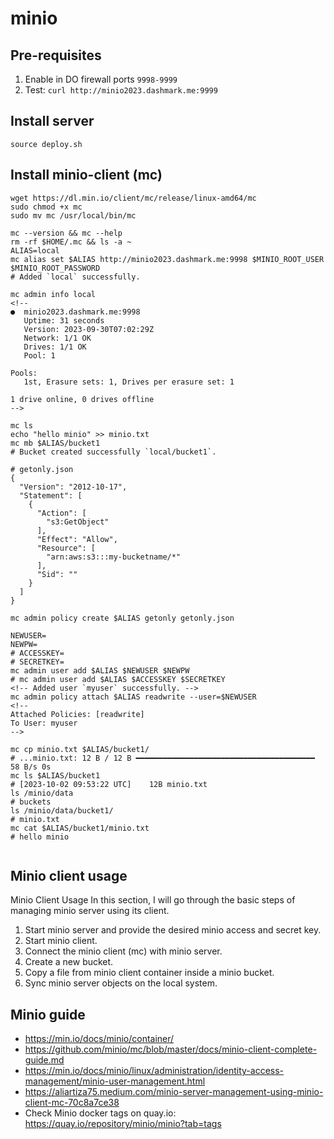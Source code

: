# minio

## Pre-requisites
1. Enable in DO firewall ports `9998-9999`
2. Test: `curl http://minio2023.dashmark.me:9999`

## Install server
`source deploy.sh`

## Install minio-client (mc)
```
wget https://dl.min.io/client/mc/release/linux-amd64/mc
sudo chmod +x mc
sudo mv mc /usr/local/bin/mc

mc --version && mc --help
rm -rf $HOME/.mc && ls -a ~
ALIAS=local
mc alias set $ALIAS http://minio2023.dashmark.me:9998 $MINIO_ROOT_USER $MINIO_ROOT_PASSWORD
# Added `local` successfully.

mc admin info local
<!-- 
●  minio2023.dashmark.me:9998
   Uptime: 31 seconds
   Version: 2023-09-30T07:02:29Z
   Network: 1/1 OK
   Drives: 1/1 OK
   Pool: 1

Pools:
   1st, Erasure sets: 1, Drives per erasure set: 1

1 drive online, 0 drives offline 
-->

mc ls
echo "hello minio" >> minio.txt
mc mb $ALIAS/bucket1
# Bucket created successfully `local/bucket1`.

# getonly.json
{
  "Version": "2012-10-17",
  "Statement": [
	{
	  "Action": [
		"s3:GetObject"
	  ],
	  "Effect": "Allow",
	  "Resource": [
		"arn:aws:s3:::my-bucketname/*"
	  ],
	  "Sid": ""
	}
  ]
}

mc admin policy create $ALIAS getonly getonly.json

NEWUSER=
NEWPW=
# ACCESSKEY=
# SECRETKEY=
mc admin user add $ALIAS $NEWUSER $NEWPW
# mc admin user add $ALIAS $ACCESSKEY $SECRETKEY
<!-- Added user `myuser` successfully. -->
mc admin policy attach $ALIAS readwrite --user=$NEWUSER
<!-- 
Attached Policies: [readwrite]
To User: myuser 
-->

mc cp minio.txt $ALIAS/bucket1/
# ...minio.txt: 12 B / 12 B ━━━━━━━━━━━━━━━━━━━━━━━━━━━━━━━━━━━━━━━━ 58 B/s 0s
mc ls $ALIAS/bucket1
# [2023-10-02 09:53:22 UTC]    12B minio.txt
ls /minio/data
# buckets
ls /minio/data/bucket1/
# minio.txt
mc cat $ALIAS/bucket1/minio.txt
# hello minio


```

## Minio client usage
Minio Client Usage
In this section, I will go through the basic steps of managing minio server using its client.

1. Start minio server and provide the desired minio access and secret key.
2. Start minio client.
3. Connect the minio client (mc) with minio server.
4. Create a new bucket.
5. Copy a file from minio client container inside a minio bucket.
6. Sync minio server objects on the local system.


## Minio guide
- https://min.io/docs/minio/container/
- https://github.com/minio/mc/blob/master/docs/minio-client-complete-guide.md
- https://min.io/docs/minio/linux/administration/identity-access-management/minio-user-management.html
- https://aliartiza75.medium.com/minio-server-management-using-minio-client-mc-70c8a7ce38
- Check Minio docker tags on quay.io: https://quay.io/repository/minio/minio?tab=tags